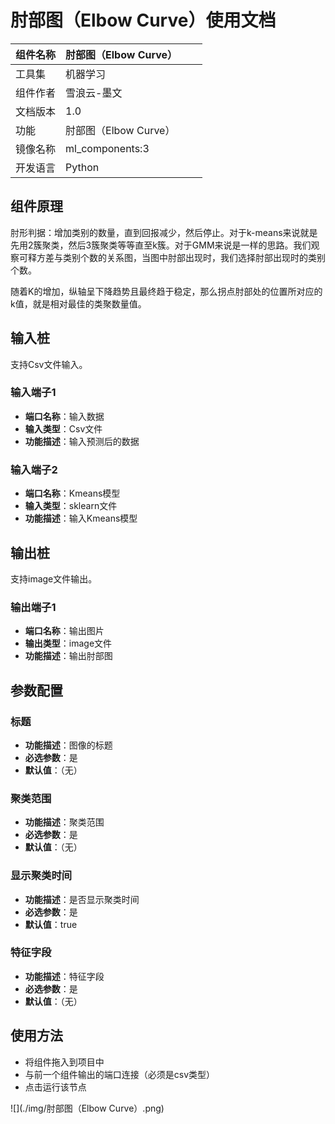 # 肘部图（Elbow Curve）使用文档
| 组件名称 |肘部图（Elbow Curve）|  |  |
| --- | --- | --- | --- |
| 工具集 | 机器学习 |  |  |
| 组件作者 | 雪浪云-墨文 |  |  |
| 文档版本 | 1.0 |  |  |
| 功能 |肘部图（Elbow Curve）|  |  |
| 镜像名称 | ml_components:3 |  |  |
| 开发语言 | Python |  |  |

## 组件原理
肘形判据：增加类别的数量，直到回报减少，然后停止。对于k-means来说就是先用2簇聚类，然后3簇聚类等等直至k簇。对于GMM来说是一样的思路。我们观察可释方差与类别个数的关系图，当图中肘部出现时，我们选择肘部出现时的类别个数。

随着K的增加，纵轴呈下降趋势且最终趋于稳定，那么拐点肘部处的位置所对应的k值，就是相对最佳的类聚数量值。
## 输入桩
支持Csv文件输入。
### 输入端子1

- **端口名称**：输入数据
- **输入类型**：Csv文件
- **功能描述**：输入预测后的数据
### 输入端子2

- **端口名称**：Kmeans模型
- **输入类型**：sklearn文件
- **功能描述**：输入Kmeans模型
## 输出桩
支持image文件输出。
### 输出端子1

- **端口名称**：输出图片
- **输出类型**：image文件 
- **功能描述**：输出肘部图

## 参数配置
### 标题

- **功能描述**：图像的标题
- **必选参数**：是
- **默认值**：（无）
### 聚类范围

- **功能描述**：聚类范围
- **必选参数**：是
- **默认值**：（无）
### 显示聚类时间

- **功能描述**：是否显示聚类时间
- **必选参数**：是
- **默认值**：true
### 特征字段

- **功能描述**：特征字段
- **必选参数**：是
- **默认值**：（无）


## 使用方法
- 将组件拖入到项目中
- 与前一个组件输出的端口连接（必须是csv类型）
- 点击运行该节点


![](./img/肘部图（Elbow Curve）.png)



